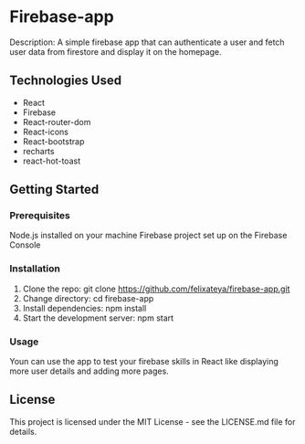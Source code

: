 # Firebase-app

Description: A simple firebase app that can authenticate a user and fetch user data from firestore and display it on the homepage.

## Technologies Used
- React
- Firebase
- React-router-dom
- React-icons
- React-bootstrap
- recharts
- react-hot-toast
  
## Getting Started

### Prerequisites
Node.js installed on your machine
Firebase project set up on the Firebase Console

### Installation
1. Clone the repo: git clone https://github.com/felixateya/firebase-app.git
2. Change directory: cd firebase-app
3. Install dependencies: npm install
4. Start the development server: npm start

### Usage
Youn can use the app to test your firebase skills in React like displaying more user details and adding more pages.



## License
This project is licensed under the MIT License - see the LICENSE.md file for details.

